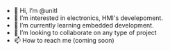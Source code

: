 - 👋 Hi, I’m @unitl
- 👀 I’m interested in electronics, HMI's develepoment.
- 🌱 I’m currently learning embedded development.
- 💞️ I’m looking to collaborate on any type of project
- 📫 How to reach me (coming soon)

<!---
unitl/unitl is a ✨ special ✨ repository because its `README.md` (this file) appears on your GitHub profile.
You can click the Preview link to take a look at your changes.
--->
